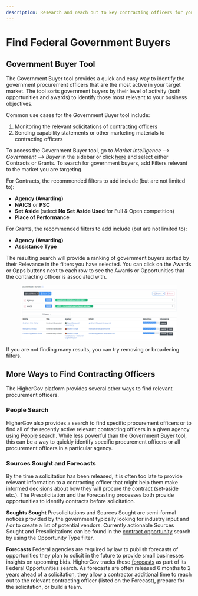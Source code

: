```yaml
---
description: Research and reach out to key contracting officers for your market
---
```


# Find Federal Government Buyers

## Government Buyer Tool

The Government Buyer tool provides a quick and easy way to identify the government procurement officers that are the most active in your target market.  The tool sorts government buyers by their level of activity (both opportunities and awards) to identify those most relevant to your business objectives.

Common use cases for the Government Buyer tool include:

1. Monitoring the relevant solicitations of contracting officers&#x20;
2. Sending capability statements or other marketing materials to contracting officers

To access the Government Buyer tool, go to _Market Intelligence --> Government --> Buyer_ in the sidebar or click [here](https://www.highergov.com/government-buyer/) and select either Contracts or Grants.  To search for government buyers, add Filters relevant to the market you are targeting. &#x20;

For Contracts, the recommended filters to add include (but are not limited to):

* **Agency (Awarding)**&#x20;
* **NAICS** or **PSC**
* **Set Aside** (select **No Set Aside Used** for Full & Open competition)
* **Place of Performance**

For Grants, the recommended filters to add include (but are not limited to):

* **Agency (Awarding)**
* **Assistance Type**

The resulting search will provide a ranking of government buyers sorted by their Relevance in the filters you have selected.  You can click on the Awards or Opps buttons next to each row to see the Awards or Opportunities that the contracting officer is associated with. &#x20;

<figure><img src="../.gitbook/assets/image (5).png" alt=""><figcaption></figcaption></figure>

If you are not finding many results, you can try removing or broadening filters.

## More Ways to Find Contracting Officers

The HigherGov platform provides several other ways to find relevant procurement officers.

### People Search

HigherGov also provides a search to find specific procurement officers or to find all of the recently active relevant contracting officers in a given agency using [People](https://www.highergov.com/people/) search.  While less powerful than the Government Buyer tool, this can be a way to quickly identify specific procurement officers or all procurement officers in a particular agency.

### Sources Sought and Forecasts&#x20;

By the time a solicitation has been released, it is often too late to provide relevant information to a contracting officer that might help them make informed decisions about how they will procure the contract (set-aside etc.).  The Presolicitation and the Forecasting processes both provide opportunities to identify contracts before solicitation.

**Soughts Sought** Presolicitations and Sources Sought are semi-formal notices provided by the government typically looking for industry input and / or to create a list of potential vendors.  Currently actionable Sources Sought and Presolicitations can be found in the [contract opportunity](https://www.highergov.com/contract-opportunity/?searchID=AQCEyn2xtfnERQKg2qfgj) search by using the Opportunity Type filter.

**Forecasts**  Federal agencies are required by law to publish forecasts of opportunities they plan to solicit in the future to provide small businesses insights on upcoming bids.  HigherGov tracks these [forecasts](https://www.highergov.com/contract-opportunity/?searchID=wdX8c0BMW7jbU4EgBAPYY#contract\_forecast) as part of its Federal Opportunities search. As forecasts are often released 6 months to 2 years ahead of a solicitation, they allow a contractor additional time to reach out to the relevant contracting officer (listed on the Forecast), prepare for the solicitation, or build a team. &#x20;

